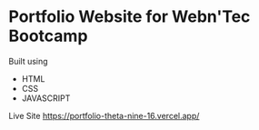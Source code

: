 # Portfolio Website for Webn'Tec Bootcamp 

Built using 
- HTML 
- CSS
- JAVASCRIPT

Live Site https://portfolio-theta-nine-16.vercel.app/
